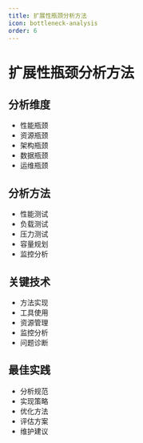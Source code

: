 ```yaml
---
title: 扩展性瓶颈分析方法
icon: bottleneck-analysis
order: 6
---
```


# 扩展性瓶颈分析方法

## 分析维度
- 性能瓶颈
- 资源瓶颈
- 架构瓶颈
- 数据瓶颈
- 运维瓶颈

## 分析方法
- 性能测试
- 负载测试
- 压力测试
- 容量规划
- 监控分析

## 关键技术
- 方法实现
- 工具使用
- 资源管理
- 监控分析
- 问题诊断

## 最佳实践
- 分析规范
- 实现策略
- 优化方法
- 评估方案
- 维护建议

